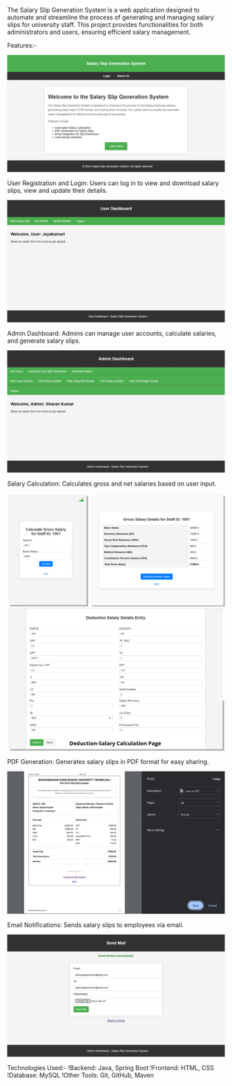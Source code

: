 The Salary Slip Generation System is a web application designed to automate and streamline the process of generating and managing salary slips for university staff. This project provides functionalities for both administrators and users, ensuring efficient salary management.

Features:-

![Home Page](HomePage.jpeg)

User Registration and Login: Users can log in to view and download salary slips, view and update their details.

![User Dashboard](UserPage.jpeg)

Admin Dashboard: Admins can manage user accounts, calculate salaries, and generate salary slips.

![Admin Dashboard](AdminPage.jpeg)

Salary Calculation: Calculates gross and net salaries based on user input.

![Gross Calculation Page](GrossCalculation.png)
![Deduction Calculation Page](DeductionCalculation.png)

PDF Generation: Generates salary slips in PDF format for easy sharing.

![PDF Generation Page](PDFConversionPage.jpeg)

Email Notifications: Sends salary slips to employees via email.

![Email Sharing Page](EmailSharingPage.jpeg)

Technologies Used:-
!Backend: Java, Spring Boot
!Frontend: HTML, CSS
!Database: MySQL
!Other Tools: Git, GitHub, Maven
